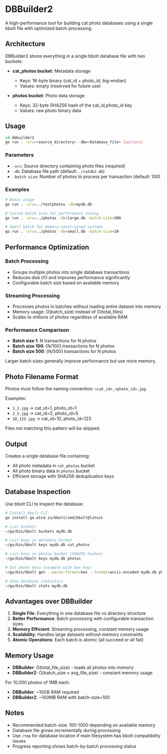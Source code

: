 # DBBuilder2

A high-performance tool for building cat photo databases using a single bbolt file with optimized batch processing.

## Architecture

DBBuilder2 stores everything in a single bbolt database file with two buckets:

- **cat_photos bucket**: Metadata storage
  - Keys: 16-byte binary (cat_id + photo_id, big-endian)
  - Values: empty (reserved for future use)

- **photos bucket**: Photo data storage
  - Keys: 32-byte SHA256 hash of the cat_id,photo_id key
  - Values: raw photo binary data

## Usage

```bash
cd dbbuilder2
go run . -src=<source_directory> -db=<database_file> [options]
```

### Parameters

- `-src`: Source directory containing photo files (required)
- `-db`: Database file path (default: `./catdb2.db`)
- `-batch-size`: Number of photos to process per transaction (default: 100)

### Examples

```bash
# Basic usage
go run . -src=../testphotos -db=mydb.db

# Custom batch size for performance tuning
go run . -src=../photos -db=large.db -batch-size=500

# Small batch for memory-constrained systems
go run . -src=../photos -db=small.db -batch-size=10
```

## Performance Optimization

### Batch Processing
- Groups multiple photos into single database transactions
- Reduces disk I/O and improves performance significantly
- Configurable batch size based on available memory

### Streaming Processing
- Processes photos in batches without loading entire dataset into memory
- Memory usage: O(batch_size) instead of O(total_files)
- Scales to millions of photos regardless of available RAM

### Performance Comparison
- **Batch size 1**: N transactions for N photos
- **Batch size 100**: ⌈N/100⌉ transactions for N photos
- **Batch size 500**: ⌈N/500⌉ transactions for N photos

Larger batch sizes generally improve performance but use more memory.

## Photo Filename Format

Photos must follow the naming convention: `<cat_id>_<photo_id>.jpg`

Examples:
- `1_1.jpg` → cat_id=1, photo_id=1
- `2_5.jpg` → cat_id=2, photo_id=5
- `10_123.jpg` → cat_id=10, photo_id=123

Files not matching this pattern will be skipped.

## Output

Creates a single database file containing:
- All photo metadata in `cat_photos` bucket
- All photo binary data in `photos` bucket
- Efficient storage with SHA256 deduplication keys

## Database Inspection

Use bbolt CLI to inspect the database:

```bash
# Install bbolt CLI
go install go.etcd.io/bbolt/cmd/bbolt@latest

# List buckets
~/go/bin/bbolt buckets mydb.db

# List keys in metadata bucket
~/go/bin/bbolt keys mydb.db cat_photos

# List keys in photos bucket (SHA256 hashes)
~/go/bin/bbolt keys mydb.db photos

# Get photo data (example with hex key)
~/go/bin/bbolt get --parse-format=hex --format=ascii-encoded mydb.db photos 532deabf88729cb43995ab5a9cd49bf9b90a079904dc0645ecda9e47ce7345a9

# Show database statistics
~/go/bin/bbolt stats mydb.db
```

## Advantages over DBBuilder

1. **Single File**: Everything in one database file vs directory structure
2. **Better Performance**: Batch processing with configurable transaction sizes
3. **Memory Efficient**: Streaming processing, constant memory usage
4. **Scalability**: Handles large datasets without memory constraints
5. **Atomic Operations**: Each batch is atomic (all succeed or all fail)

## Memory Usage

- **DBBuilder**: O(total_file_size) - loads all photos into memory
- **DBBuilder2**: O(batch_size × avg_file_size) - constant memory usage

For 10,000 photos of 1MB each:
- **DBBuilder**: ~10GB RAM required
- **DBBuilder2**: ~100MB RAM with batch-size=100

## Notes

- Recommended batch-size: 100-1000 depending on available memory
- Database file grows incrementally during processing
- Use `/tmp` for database location if main filesystem has bbolt compatibility issues
- Progress reporting shows batch-by-batch processing status